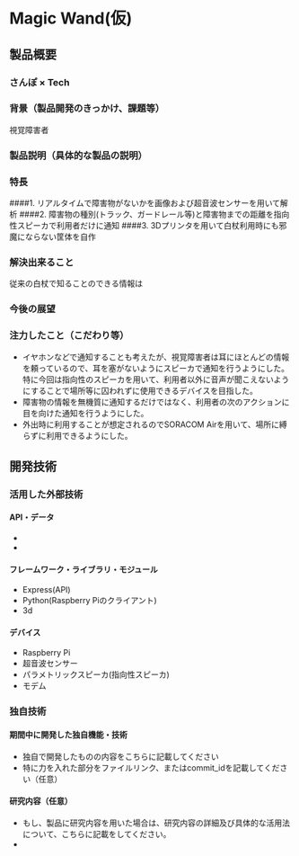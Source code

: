 # Magic Wand(仮)
## 製品概要
### さんぽ × Tech

### 背景（製品開発のきっかけ、課題等）
視覚障害者

### 製品説明（具体的な製品の説明）
### 特長
####1. リアルタイムで障害物がないかを画像および超音波センサーを用いて解析
####2. 障害物の種別(トラック、ガードレール等)と障害物までの距離を指向性スピーカで利用者だけに通知
####3. 3Dプリンタを用いて白杖利用時にも邪魔にならない筐体を自作

### 解決出来ること
従来の白杖で知ることのできる情報は

### 今後の展望
### 注力したこと（こだわり等）
* イヤホンなどで通知することも考えたが、視覚障害者は耳にほとんどの情報を頼っているので、耳を塞がないようにスピーカで通知を行うようにした。特に今回は指向性のスピーカを用いて、利用者以外に音声が聞こえないようにすることで場所等に囚われずに使用できるデバイスを目指した。
* 障害物の情報を無機質に通知するだけではなく、利用者の次のアクションに目を向けた通知を行うようにした。
* 外出時に利用することが想定されるのでSORACOM Airを用いて、場所に縛らずに利用できるようにした。

## 開発技術
### 活用した外部技術
#### API・データ
* 
* 

#### フレームワーク・ライブラリ・モジュール
* Express(API)
* Python(Raspberry Piのクライアント)
* 3d

#### デバイス
* Raspberry Pi
* 超音波センサー
* パラメトリックスピーカ(指向性スピーカ)
* モデム

### 独自技術
#### 期間中に開発した独自機能・技術
* 独自で開発したものの内容をこちらに記載してください
* 特に力を入れた部分をファイルリンク、またはcommit_idを記載してください（任意）

#### 研究内容（任意）
* もし、製品に研究内容を用いた場合は、研究内容の詳細及び具体的な活用法について、こちらに記載をしてください。
* 
